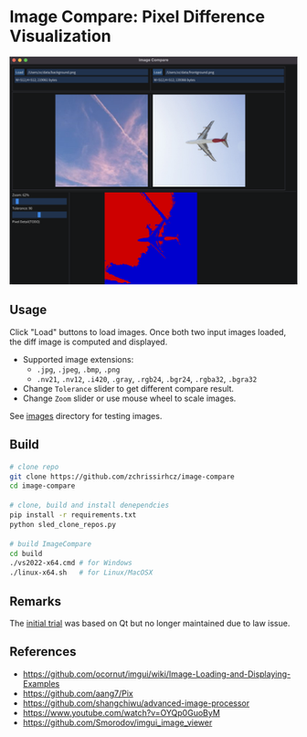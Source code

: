 # Image Compare: Pixel Difference Visualization

![](images/snapshots/snapshot_2022-06-12.png)

## Usage
Click "Load" buttons to load images. Once both two input images loaded, the diff image is computed and displayed.

- Supported image extensions:
    - `.jpg`, `.jpeg`, `.bmp`, `.png`
    - `.nv21`, `.nv12`, `.i420`, `.gray`, `.rgb24`, `.bgr24`, `.rgba32`, `.bgra32`
- Change `Tolerance` slider to get different compare result.
- Change `Zoom` slider or use mouse wheel to scale images.

See [images](https://github.com/zchrissirhcz/image-compare/tree/main/images) directory for testing images.

## Build
```bash
# clone repo
git clone https://github.com/zchrissirhcz/image-compare
cd image-compare

# clone, build and install denependcies
pip install -r requirements.txt
python sled_clone_repos.py

# build ImageCompare
cd build
./vs2022-x64.cmd # for Windows
./linux-x64.sh   # for Linux/MacOSX
```

## Remarks
The [initial trial](https://github.com/zchrissirhcz/small-compare/tree/qt) was based on Qt but no longer maintained due to law issue.

## References
- https://github.com/ocornut/imgui/wiki/Image-Loading-and-Displaying-Examples
- https://github.com/aang7/Pix
- https://github.com/shangchiwu/advanced-image-processor
- https://www.youtube.com/watch?v=OYQp0GuoByM
- https://github.com/Smorodov/imgui_image_viewer